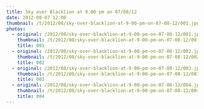 ```yaml
---
title: Sky over Blacklion at 9.00 pm on 07/08/12
date: 2012-08-07 12:00
thumbnail: /t/2012/08/sky-over-blacklion-at-9-00-pm-on-07-08-12/001.jpg
photos:
  - original: /2012/08/sky-over-blacklion-at-9-00-pm-on-07-08-12/001.jpg
    thumbnail: /t/2012/08/sky-over-blacklion-at-9-00-pm-on-07-08-12/001.jpg
    title: 001
  - original: /2012/08/sky-over-blacklion-at-9-00-pm-on-07-08-12/002.jpg
    thumbnail: /t/2012/08/sky-over-blacklion-at-9-00-pm-on-07-08-12/002.jpg
    title: 002
  - original: /2012/08/sky-over-blacklion-at-9-00-pm-on-07-08-12/003.jpg
    thumbnail: /t/2012/08/sky-over-blacklion-at-9-00-pm-on-07-08-12/003.jpg
    title: 003
  - original: /2012/08/sky-over-blacklion-at-9-00-pm-on-07-08-12/004.jpg
    thumbnail: /t/2012/08/sky-over-blacklion-at-9-00-pm-on-07-08-12/004.jpg
    title: 004
---
```


